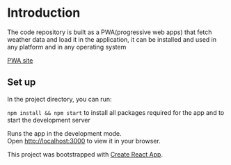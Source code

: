 # Introduction
The code repository is built as a PWA(progressive web apps) that fetch weather data and load it in the application, it can be installed and used in any platform and in any operating system


[PWA site](https://fascinating-blancmange-fddc43.netlify.app)

## Set up

In the project directory, you can run:

 `npm install && npm start` to install all packages required for the app and to start the development server

Runs the app in the development mode.\
Open [http://localhost:3000](http://localhost:3000) to view it in your browser.


This project was bootstrapped with [Create React App](https://github.com/facebook/create-react-app).